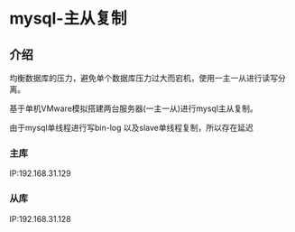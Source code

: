 # mysql-主从复制
## 介绍
均衡数据库的压力，避免单个数据库压力过大而宕机，使用一主一从进行读写分离。

基于单机VMware模拟搭建两台服务器(一主一从)进行mysql主从复制。

由于mysql单线程进行写bin-log 以及slave单线程复制，所以存在延迟

### 主库
   
  IP:192.168.31.129
  
### 从库
     
  IP:192.168.31.128
  



